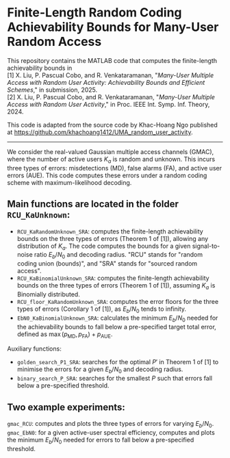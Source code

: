 
# Finite-Length Random Coding Achievability Bounds for Many-User Random Access

This repository contains the MATLAB code that computes the finite-length achievability bounds in\
[1] X. Liu, P. Pascual Cobo, and R. Venkataramanan, "*Many-User Multiple Access with Random User Activity: Achievability Bounds and Efficient Schemes*," in submission, 2025.\
[2] X. Liu, P. Pascual Cobo, and R. Venkataramanan, "*Many-User Multiple Access with Random User Activity*," in Proc. IEEE Int. Symp. Inf. Theory, 2024.

This code is adapted from the source code by Khac-Hoang Ngo published at https://github.com/khachoang1412/UMA_random_user_activity.

---
We consider the real-valued Gaussian multiple access channels (GMAC), where the number of active users $K_a$ is random and unknown. This incurs three types of errors: misdetections (MD), false alarms (FA), and active user errors (AUE). This code computes these errors under a random coding scheme with maximum-likelihood decoding.

## Main functions are located in the folder `RCU_KaUnknown`:
- `RCU_KaRandomUnknown_SRA`: computes the finite-length achievability bounds on the three types of errors (Theorem 1 of [1]), allowing any distribution of $K_a$. The code computes the bounds for a given signal-to-noise ratio $E_b/N_0$ and decoding radius. "RCU" stands for "random coding union (bounds)", and "SRA" stands for "sourced random access".
- `RCU_KaBinomialUnknown_SRA`: computes the finite-length achievability bounds on the three types of errors (Theorem 1 of [1]), assuming $K_a$ is Binomially distributed. 
- `RCU_floor_KaRandomUnknown_SRA`: computes the error floors for the three types of errors (Corollary 1 of [1]), as $E_b/N_0$ tends to infinity.
- `EbN0_KaBinomialUnknown_SRA`: calculates the minimum $E_b/N_0$ needed for the achievability bounds to fall below a pre-specified target total error, defined as $\max(p_{\text{MD}},p_{\text{FA}})+p_{\text{AUE}}$.

Auxiliary functions: 
- `golden_search_P1_SRA`: searches for the optimal $P'$ in Theorem 1 of [1] to minimise the errors for a given $E_b/N_0$ and decoding radius.
- `binary_search_P_SRA`: searches for the smallest $P$ such that errors fall below a pre-specified threshold.

## Two example experiments:
`gmac_RCU`:  computes and plots the three types of errors for varying $E_b/N_0$.
`gmac_EbN0`: for a given active-user spectral efficiency, computes and plots the minimum $E_b/N_0$ needed for errors to fall below a pre-specified threshold.